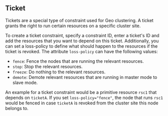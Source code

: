 <h2>Ticket</h2>
<p>Tickets are a special type of constraint used for Geo clustering. A
ticket grants the right to run certain resources on a specific cluster
site.</p>
<p>To create a ticket constraint, specify a constraint ID, enter a
ticket's ID and add the resources that you want to depend on this
ticket. Additionally, you can set a loss-policy to define what should
happen to the resources if the ticket is revoked. The attribute
<code>loss-policy</code> can have the following values:</p>
<ul>
<li><code>fence</code>: Fence the nodes that are running the relevant resources.</li>
<li><code>stop</code>: Stop the relevant resources.</li>
<li><code>freeze</code>: Do nothing to the relevant resources.</li>
<li><code>demote</code>: Demote relevant resources that are running in master mode to slave mode.</li>
</ul>
<p>An example for a ticket constraint would be a primitive resource
<code>rsc1</code> that depends on <code>ticketA</code>. If you set <code>loss-policy="fence"</code>,
the node that runs <code>rsc1</code>  would be fenced in case <code>ticketA</code> is
revoked from the cluster site this node belongs to.</p>